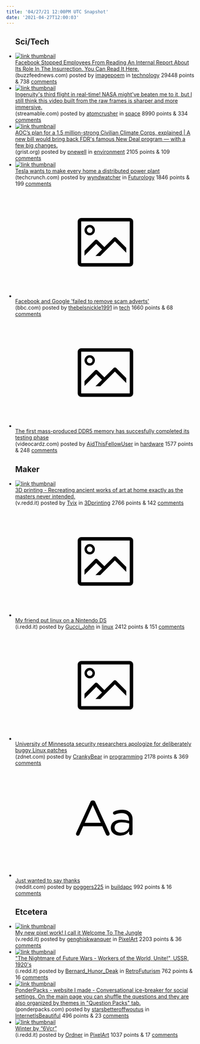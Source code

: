 ```yaml
---
title: '04/27/21 12:00PM UTC Snapshot'
date: '2021-04-27T12:00:03'
---
```

<ul>
<h2>Sci/Tech</h2>

<li><a href='https://www.buzzfeednews.com/article/ryanmac/full-facebook-stop-the-steal-internal-report'><img src='https://b.thumbs.redditmedia.com/9dowiWPwolQw7bvAQlP-KuRMY8UQqMKC79tk5Gd-oso.jpg' alt='link thumbnail'></a><div><div class='linkTitle'><a href='https://www.buzzfeednews.com/article/ryanmac/full-facebook-stop-the-steal-internal-report'>Facebook Stopped Employees From Reading An Internal Report About Its Role In The Insurrection. You Can Read It Here.</a></div>(buzzfeednews.com) posted by <a href='https://www.reddit.com/user/imagepoem'>imagepoem</a> in <a href='https://www.reddit.com/r/technology'>technology</a> 29448 points & 738 <a href='https://www.reddit.com/r/technology/comments/mz67n4/facebook_stopped_employees_from_reading_an/'>comments</a></div></li>

<li><a href='https://streamable.com/rfepeb'><img src='https://b.thumbs.redditmedia.com/j7L9C156peilnURgqznh8MNSnMpSHODSqnydmwp_tBQ.jpg' alt='link thumbnail'></a><div><div class='linkTitle'><a href='https://streamable.com/rfepeb'>Ingenuity's third flight in real-time! NASA might've beaten me to it, but I still think this video built from the raw frames is sharper and more immersive.</a></div>(streamable.com) posted by <a href='https://www.reddit.com/user/atomcrusher'>atomcrusher</a> in <a href='https://www.reddit.com/r/space'>space</a> 8990 points & 334 <a href='https://www.reddit.com/r/space/comments/mz966l/ingenuitys_third_flight_in_realtime_nasa_mightve/'>comments</a></div></li>

<li><a href='https://grist.org/politics/aocs-plan-for-a-1-5-million-strong-civilian-climate-corps-explained/?utm_campaign=Hot%20News&amp;utm_source=hs_email&amp;utm_medium=email&amp;utm_content=123509314&amp;_hsenc=p2ANqtz--ZcG7w7mA_SwKynR6Wwm1Jvstf6EzUT1TV5PUukIcMrn17BuSKaBTZW5xy2FjDGLyGgqlV1vyoF--VYZ51xK7Ux8sfSw'><img src='https://b.thumbs.redditmedia.com/mrxWSP4ou3KsD5vzrorhOmbdtsCLk8NVkZ4x2mCNILU.jpg' alt='link thumbnail'></a><div><div class='linkTitle'><a href='https://grist.org/politics/aocs-plan-for-a-1-5-million-strong-civilian-climate-corps-explained/?utm_campaign=Hot%20News&amp;utm_source=hs_email&amp;utm_medium=email&amp;utm_content=123509314&amp;_hsenc=p2ANqtz--ZcG7w7mA_SwKynR6Wwm1Jvstf6EzUT1TV5PUukIcMrn17BuSKaBTZW5xy2FjDGLyGgqlV1vyoF--VYZ51xK7Ux8sfSw'>AOC’s plan for a 1.5 million-strong Civilian Climate Corps, explained | A new bill would bring back FDR's famous New Deal program — with a few big changes.</a></div>(grist.org) posted by <a href='https://www.reddit.com/user/pnewell'>pnewell</a> in <a href='https://www.reddit.com/r/environment'>environment</a> 2105 points & 109 <a href='https://www.reddit.com/r/environment/comments/mywuc4/aocs_plan_for_a_15_millionstrong_civilian_climate/'>comments</a></div></li>

<li><a href='https://techcrunch.com/2021/04/26/tesla-wants-to-make-every-home-a-distributed-power-plant/'><img src='https://b.thumbs.redditmedia.com/WWv013M_L9gSV5Yh8BUvNZhYiHzUdPW71CGTw2o6PCk.jpg' alt='link thumbnail'></a><div><div class='linkTitle'><a href='https://techcrunch.com/2021/04/26/tesla-wants-to-make-every-home-a-distributed-power-plant/'>Tesla wants to make every home a distributed power plant</a></div>(techcrunch.com) posted by <a href='https://www.reddit.com/user/wyndwatcher'>wyndwatcher</a> in <a href='https://www.reddit.com/r/Futurology'>Futurology</a> 1846 points & 199 <a href='https://www.reddit.com/r/Futurology/comments/mzhsxx/tesla_wants_to_make_every_home_a_distributed/'>comments</a></div></li>

<li><a href='https://www.bbc.com/news/technology-56888693'><svg version='1.1' viewBox='-34 -14 104 64' preserveAspectRatio='xMidYMid meet' xmlns='http://www.w3.org/2000/svg' xmlns:xlink='http://www.w3.org/1999/xlink'>
    <title>link thumbnail</title>
    <path d='M32,4H4A2,2,0,0,0,2,6V30a2,2,0,0,0,2,2H32a2,2,0,0,0,2-2V6A2,2,0,0,0,32,4ZM4,30V6H32V30Z'></path>
    <path d='M8.92,14a3,3,0,1,0-3-3A3,3,0,0,0,8.92,14Zm0-4.6A1.6,1.6,0,1,1,7.33,11,1.6,1.6,0,0,1,8.92,9.41Z'></path>
    <path d='M22.78,15.37l-5.4,5.4-4-4a1,1,0,0,0-1.41,0L5.92,22.9v2.83l6.79-6.79L16,22.18l-3.75,3.75H15l8.45-8.45L30,24V21.18l-5.81-5.81A1,1,0,0,0,22.78,15.37Z'></path>
    </svg></a><div><div class='linkTitle'><a href='https://www.bbc.com/news/technology-56888693'>Facebook and Google 'failed to remove scam adverts'</a></div>(bbc.com) posted by <a href='https://www.reddit.com/user/thebelsnickle1991'>thebelsnickle1991</a> in <a href='https://www.reddit.com/r/tech'>tech</a> 1660 points & 68 <a href='https://www.reddit.com/r/tech/comments/myyqsu/facebook_and_google_failed_to_remove_scam_adverts/'>comments</a></div></li>

<li><a href='https://videocardz.com/newz/the-first-mass-produced-ddr5-memory-has-succesfully-completed-its-testing-phase'><svg version='1.1' viewBox='-34 -14 104 64' preserveAspectRatio='xMidYMid meet' xmlns='http://www.w3.org/2000/svg' xmlns:xlink='http://www.w3.org/1999/xlink'>
    <title>link thumbnail</title>
    <path d='M32,4H4A2,2,0,0,0,2,6V30a2,2,0,0,0,2,2H32a2,2,0,0,0,2-2V6A2,2,0,0,0,32,4ZM4,30V6H32V30Z'></path>
    <path d='M8.92,14a3,3,0,1,0-3-3A3,3,0,0,0,8.92,14Zm0-4.6A1.6,1.6,0,1,1,7.33,11,1.6,1.6,0,0,1,8.92,9.41Z'></path>
    <path d='M22.78,15.37l-5.4,5.4-4-4a1,1,0,0,0-1.41,0L5.92,22.9v2.83l6.79-6.79L16,22.18l-3.75,3.75H15l8.45-8.45L30,24V21.18l-5.81-5.81A1,1,0,0,0,22.78,15.37Z'></path>
    </svg></a><div><div class='linkTitle'><a href='https://videocardz.com/newz/the-first-mass-produced-ddr5-memory-has-succesfully-completed-its-testing-phase'>The first mass-produced DDR5 memory has succesfully completed its testing phase</a></div>(videocardz.com) posted by <a href='https://www.reddit.com/user/AidThisFellowUser'>AidThisFellowUser</a> in <a href='https://www.reddit.com/r/hardware'>hardware</a> 1577 points & 248 <a href='https://www.reddit.com/r/hardware/comments/mywud1/the_first_massproduced_ddr5_memory_has/'>comments</a></div></li>

<h2>Maker</h2>

<li><a href='https://v.redd.it/v6psmqi35kv61'><img src='https://a.thumbs.redditmedia.com/Tn1I11VEclBquGRePduc2Is09RcP2QkTzxlF_ziTRf8.jpg' alt='link thumbnail'></a><div><div class='linkTitle'><a href='https://v.redd.it/v6psmqi35kv61'>3D printing - Recreating ancient works of art at home exactly as the masters never intended.</a></div>(v.redd.it) posted by <a href='https://www.reddit.com/user/Tvix'>Tvix</a> in <a href='https://www.reddit.com/r/3Dprinting'>3Dprinting</a> 2766 points & 142 <a href='https://www.reddit.com/r/3Dprinting/comments/mz3zjh/3d_printing_recreating_ancient_works_of_art_at/'>comments</a></div></li>

<li><a href='https://i.redd.it/moy4lpco9lv61.jpg'><svg version='1.1' viewBox='-34 -14 104 64' preserveAspectRatio='xMidYMid meet' xmlns='http://www.w3.org/2000/svg' xmlns:xlink='http://www.w3.org/1999/xlink'>
    <title>link thumbnail</title>
    <path d='M32,4H4A2,2,0,0,0,2,6V30a2,2,0,0,0,2,2H32a2,2,0,0,0,2-2V6A2,2,0,0,0,32,4ZM4,30V6H32V30Z'></path>
    <path d='M8.92,14a3,3,0,1,0-3-3A3,3,0,0,0,8.92,14Zm0-4.6A1.6,1.6,0,1,1,7.33,11,1.6,1.6,0,0,1,8.92,9.41Z'></path>
    <path d='M22.78,15.37l-5.4,5.4-4-4a1,1,0,0,0-1.41,0L5.92,22.9v2.83l6.79-6.79L16,22.18l-3.75,3.75H15l8.45-8.45L30,24V21.18l-5.81-5.81A1,1,0,0,0,22.78,15.37Z'></path>
    </svg></a><div><div class='linkTitle'><a href='https://i.redd.it/moy4lpco9lv61.jpg'>My friend put linux on a Nintendo DS</a></div>(i.redd.it) posted by <a href='https://www.reddit.com/user/Gucci_John'>Gucci_John</a> in <a href='https://www.reddit.com/r/linux'>linux</a> 2412 points & 151 <a href='https://www.reddit.com/r/linux/comments/mz90sj/my_friend_put_linux_on_a_nintendo_ds/'>comments</a></div></li>

<li><a href='https://www.zdnet.com/article/university-of-minnesota-security-researchers-apologize-for-deliberately-buggy-linux-patches/'><svg version='1.1' viewBox='-34 -14 104 64' preserveAspectRatio='xMidYMid meet' xmlns='http://www.w3.org/2000/svg' xmlns:xlink='http://www.w3.org/1999/xlink'>
    <title>link thumbnail</title>
    <path d='M32,4H4A2,2,0,0,0,2,6V30a2,2,0,0,0,2,2H32a2,2,0,0,0,2-2V6A2,2,0,0,0,32,4ZM4,30V6H32V30Z'></path>
    <path d='M8.92,14a3,3,0,1,0-3-3A3,3,0,0,0,8.92,14Zm0-4.6A1.6,1.6,0,1,1,7.33,11,1.6,1.6,0,0,1,8.92,9.41Z'></path>
    <path d='M22.78,15.37l-5.4,5.4-4-4a1,1,0,0,0-1.41,0L5.92,22.9v2.83l6.79-6.79L16,22.18l-3.75,3.75H15l8.45-8.45L30,24V21.18l-5.81-5.81A1,1,0,0,0,22.78,15.37Z'></path>
    </svg></a><div><div class='linkTitle'><a href='https://www.zdnet.com/article/university-of-minnesota-security-researchers-apologize-for-deliberately-buggy-linux-patches/'>University of Minnesota security researchers apologize for deliberately buggy Linux patches</a></div>(zdnet.com) posted by <a href='https://www.reddit.com/user/CrankyBear'>CrankyBear</a> in <a href='https://www.reddit.com/r/programming'>programming</a> 2178 points & 369 <a href='https://www.reddit.com/r/programming/comments/myyw1c/university_of_minnesota_security_researchers/'>comments</a></div></li>

<li><a href='https://www.reddit.com/r/buildapc/comments/mz7jcn/just_wanted_to_say_thanks/'><svg version='1.1' viewBox='-34 -12 104 64' preserveAspectRatio='xMidYMid slice' xmlns='http://www.w3.org/2000/svg' xmlns:xlink='http://www.w3.org/1999/xlink'>
    <title>text link thumbnail</title>
    <path d='M12.19,8.84a1.45,1.45,0,0,0-1.4-1h-.12a1.46,1.46,0,0,0-1.42,1L1.14,26.56a1.29,1.29,0,0,0-.14.59,1,1,0,0,0,1,1,1.12,1.12,0,0,0,1.08-.77l2.08-4.65h11l2.08,4.59a1.24,1.24,0,0,0,1.12.83,1.08,1.08,0,0,0,1.08-1.08,1.64,1.64,0,0,0-.14-.57ZM6.08,20.71l4.59-10.22,4.6,10.22Z'>
    </path>
    <path d='M32.24,14.78A6.35,6.35,0,0,0,27.6,13.2a11.36,11.36,0,0,0-4.7,1,1,1,0,0,0-.58.89,1,1,0,0,0,.94.92,1.23,1.23,0,0,0,.39-.08,8.87,8.87,0,0,1,3.72-.81c2.7,0,4.28,1.33,4.28,3.92v.5a15.29,15.29,0,0,0-4.42-.61c-3.64,0-6.14,1.61-6.14,4.64v.05c0,2.95,2.7,4.48,5.37,4.48a6.29,6.29,0,0,0,5.19-2.48V26.9a1,1,0,0,0,1,1,1,1,0,0,0,1-1.06V19A5.71,5.71,0,0,0,32.24,14.78Zm-.56,7.7c0,2.28-2.17,3.89-4.81,3.89-1.94,0-3.61-1.06-3.61-2.86v-.06c0-1.8,1.5-3,4.2-3a15.2,15.2,0,0,1,4.22.61Z'>
    </path>
    </svg></a><div><div class='linkTitle'><a href='https://www.reddit.com/r/buildapc/comments/mz7jcn/just_wanted_to_say_thanks/'>Just wanted to say thanks</a></div>(reddit.com) posted by <a href='https://www.reddit.com/user/poggers225'>poggers225</a> in <a href='https://www.reddit.com/r/buildapc'>buildapc</a> 992 points & 16 <a href='https://www.reddit.com/r/buildapc/comments/mz7jcn/just_wanted_to_say_thanks/'>comments</a></div></li>

<h2>Etcetera</h2>

<li><a href='https://v.redd.it/5vgqfigyhmv61'><img src='https://a.thumbs.redditmedia.com/6zUPy-E_Mcf2Y1rbd4CYddHG8rC2ZK_Vdfu4QFL63r4.jpg' alt='link thumbnail'></a><div><div class='linkTitle'><a href='https://v.redd.it/5vgqfigyhmv61'>My new pixel work! I call it Welcome To The Jungle</a></div>(v.redd.it) posted by <a href='https://www.reddit.com/user/genghiskwanquer'>genghiskwanquer</a> in <a href='https://www.reddit.com/r/PixelArt'>PixelArt</a> 2203 points & 36 <a href='https://www.reddit.com/r/PixelArt/comments/mzdwnw/my_new_pixel_work_i_call_it_welcome_to_the_jungle/'>comments</a></div></li>

<li><a href='https://i.redd.it/6999teobv6v61.jpg'><img src='https://b.thumbs.redditmedia.com/YVUC0TfkO8ByTNHIkuuchd1j1fNWH_gc5ksKSdXJjAI.jpg' alt='link thumbnail'></a><div><div class='linkTitle'><a href='https://i.redd.it/6999teobv6v61.jpg'>"The Nightmare of Future Wars - Workers of the World, Unite!", USSR, 1920's</a></div>(i.redd.it) posted by <a href='https://www.reddit.com/user/Bernard_Hunor_Deak'>Bernard_Hunor_Deak</a> in <a href='https://www.reddit.com/r/RetroFuturism'>RetroFuturism</a> 762 points & 16 <a href='https://www.reddit.com/r/RetroFuturism/comments/mzbqlq/the_nightmare_of_future_wars_workers_of_the_world/'>comments</a></div></li>

<li><a href='http://www.ponderpacks.com'><img src='https://a.thumbs.redditmedia.com/PGBeFDqjOMjtRSAOBQ6HTkerKZIoo2xHlDhUTM7Ict0.jpg' alt='link thumbnail'></a><div><div class='linkTitle'><a href='http://www.ponderpacks.com'>PonderPacks - website I made - Conversational ice-breaker for social settings. On the main page you can shuffle the questions and they are also organized by themes in "Question Packs" tab.</a></div>(ponderpacks.com) posted by <a href='https://www.reddit.com/user/starsbetteroffwoutus'>starsbetteroffwoutus</a> in <a href='https://www.reddit.com/r/InternetIsBeautiful'>InternetIsBeautiful</a> 496 points & 23 <a href='https://www.reddit.com/r/InternetIsBeautiful/comments/mza09j/ponderpacks_website_i_made_conversational/'>comments</a></div></li>

<li><a href='https://i.redd.it/xf516dc5rjv61.jpg'><img src='https://a.thumbs.redditmedia.com/xOu0U7JIp18zbOzWR3LwKTLVsegvRgFTkr9nNSI-PW4.jpg' alt='link thumbnail'></a><div><div class='linkTitle'><a href='https://i.redd.it/xf516dc5rjv61.jpg'>Winter by “6Vcr”</a></div>(i.redd.it) posted by <a href='https://www.reddit.com/user/Ordner'>Ordner</a> in <a href='https://www.reddit.com/r/PixelArt'>PixelArt</a> 1037 points & 17 <a href='https://www.reddit.com/r/PixelArt/comments/mz20lc/winter_by_6vcr/'>comments</a></div></li>

</ul>
